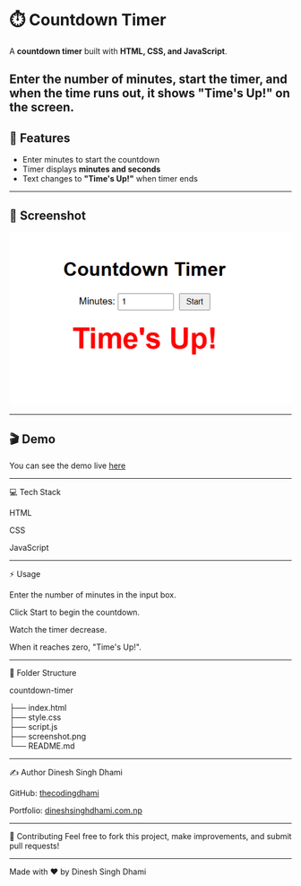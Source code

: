 # ⏱️ Countdown Timer

A **countdown timer** built with **HTML, CSS, and JavaScript**.  

Enter the number of minutes, start the timer, and when the time runs out, it shows **"Time's Up!"** on the screen.
---

## 🚀 Features

- Enter minutes to start the countdown  
- Timer displays **minutes and seconds**  
- Text changes to **"Time's Up!"** when timer ends   

---

## 📸 Screenshot

![Countdown Timer Screenshot](Screenshot20251014100608.png)  

---

## 🎬 Demo

You can see the demo live [here](https://dineshsinghdhami.com.np/countdown-timer)

---

💻 Tech Stack

HTML 

CSS

JavaScript 

---

⚡ Usage

Enter the number of minutes in the input box.

Click Start to begin the countdown.

Watch the timer decrease.

When it reaches zero, "Time's Up!".

---

📂 Folder Structure

countdown-timer

├── index.html       
├── style.css        
├── script.js        
├── screenshot.png   
└── README.md       

---

✍️ Author
Dinesh Singh Dhami

GitHub:  [thecodingdhami](https://github.com/thecodingdhami)

Portfolio: [dineshsinghdhami.com.np](http://dineshsinghdhami.com.np/)

---

🌟 Contributing
Feel free to fork this project, make improvements, and submit pull requests!

---

Made with ❤️ by Dinesh Singh Dhami
